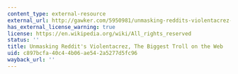 ```yaml
---
content_type: external-resource
external_url: http://gawker.com/5950981/unmasking-reddits-violentacrez-the-biggest-troll-on-the-web
has_external_license_warning: true
license: https://en.wikipedia.org/wiki/All_rights_reserved
status: ''
title: Unmasking Reddit's Violentacrez, The Biggest Troll on the Web
uid: c897bcfa-40c4-4b06-ae54-2a5277d5fc96
wayback_url: ''
---
```

